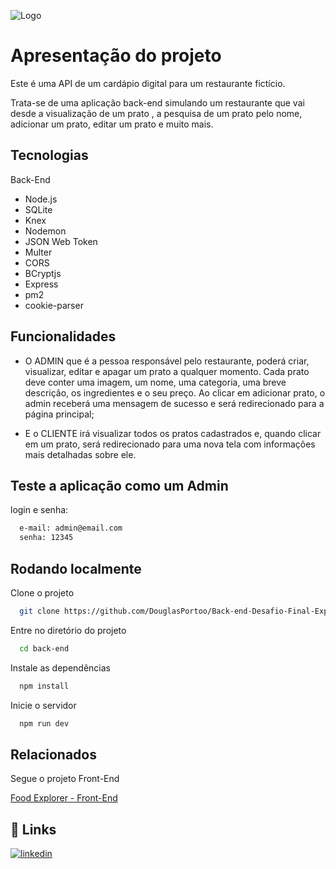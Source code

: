 
![Logo](https://user-images.githubusercontent.com/106932234/204160165-1936c0db-539f-4a11-bf5e-1f3d3f789896.png)


# Apresentação do projeto

Este é uma API de um cardápio digital para um restaurante fictício.

Trata-se de uma aplicação back-end simulando um restaurante que vai desde a visualização de um prato , a pesquisa de um prato pelo nome, adicionar um prato, editar um prato e muito mais.





## Tecnologias

Back-End
- Node.js
- SQLite
- Knex
- Nodemon
- JSON Web Token
- Multer
- CORS
- BCryptjs
- Express
- pm2
- cookie-parser









## Funcionalidades

- O ADMIN que é a pessoa responsável pelo restaurante, poderá criar, visualizar, editar e apagar um prato a qualquer momento. Cada prato deve conter uma imagem, um nome, uma categoria, uma breve descrição, os ingredientes e o seu preço. Ao clicar em adicionar prato, o admin receberá uma mensagem de sucesso e será redirecionado para a página principal;

- E o CLIENTE irá visualizar todos os pratos cadastrados e, quando clicar em um prato, será redirecionado para uma nova tela com informações mais detalhadas sobre ele.
## Teste a aplicação como um Admin

login e senha:

```bash
  e-mail: admin@email.com
  senha: 12345
```


## Rodando localmente

Clone o projeto

```bash
  git clone https://github.com/DouglasPortoo/Back-end-Desafio-Final-Explorer.git
```

Entre no diretório do projeto

```bash
  cd back-end
```

Instale as dependências

```bash
  npm install
```

Inicie o servidor

```bash
  npm run dev
```


## Relacionados

Segue o projeto Front-End

[Food Explorer - Front-End](https://github.com/DouglasPortoo/Front-end-Desafio-Final-Explorer/tree/main)


## 🔗 Links

[![linkedin](https://img.shields.io/badge/linkedin-0A66C2?style=for-the-badge&logo=linkedin&logoColor=white)](https://www.linkedin.com/in/douglasportoo/)


